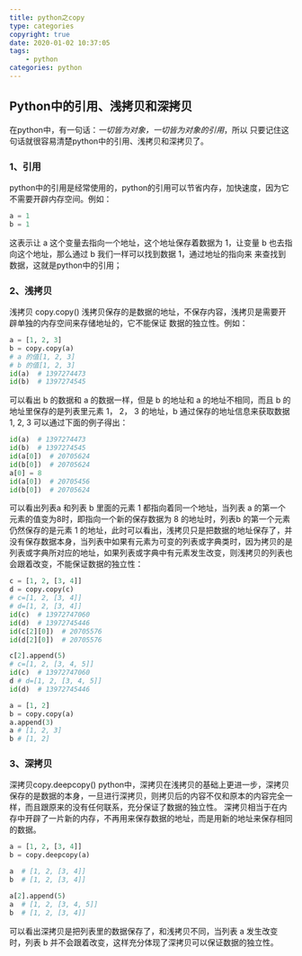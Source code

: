 ```yaml
---
title: python之copy
type: categories
copyright: true
date: 2020-01-02 10:37:05
tags:
    - python
categories: python
---
```


## Python中的引用、浅拷贝和深拷贝
在python中，有一句话：*一切皆为对象，一切皆为对象的引用*，所以
只要记住这句话就很容易清楚python中的引用、浅拷贝和深拷贝了。

### 1、引用
python中的引用是经常使用的，python的引用可以节省内存，加快速度，因为它不需要开辟内存空间。例如：
<!--more-->
```python
a = 1
b = 1
```
这表示让 a 这个变量去指向一个地址，这个地址保存着数据为 1，让变量 b 也去指向这个地址，那么通过 b 我们一样可以找到数据 1，通过地址的指向来
来查找到数据，这就是python中的引用；


### 2、浅拷贝
浅拷贝 copy.copy()
浅拷贝保存的是数据的地址，不保存内容，浅拷贝是需要开辟单独的内存空间来存储地址的，它不能保证
数据的独立性。例如：
```python
a = [1, 2, 3]
b = copy.copy(a)
# a 的值[1, 2, 3]
# b 的值[1, 2, 3]
id(a)  # 1397274473
id(b)  # 1397274545
```
可以看出 b 的数据和 a 的数据一样，但是 b 的地址和 a 的地址不相同，而且 b 的地址里保存的是列表里元素 1， 2， 3 的地址，b 通过保存的地址信息来获取数据1, 2, 3 可以通过下面的例子得出：
```python
id(a)  # 1397274473
id(b)  # 1397274545
id(a[0])  # 20705624
id(b[0])  # 20705624
a[0] = 8
id(a[0])  # 20705456
id(b[0])  # 20705624
```
可以看出列表a 和列表 b 里面的元素 1 都指向着同一个地址，当列表 a 的第一个元素的值变为8时，即指向一个新的保存数据为 8 的地址时，列表b 的第一个元素仍然保存的是元素 1 的地址，此时可以看出，浅拷贝只是把数据的地址保存了，并没有保存数据本身，当列表中如果有元素为可变的列表或字典类时，因为拷贝的是列表或字典所对应的地址，如果列表或字典中有元素发生改变，则浅拷贝的列表也会跟着改变，不能保证数据的独立性：
```python
c = [1, 2, [3, 4]]
d = copy.copy(c)
# c=[1, 2, [3, 4]]
# d=[1, 2, [3, 4]]
id(c)  # 13972747060
id(d)  # 13972745446
id(c[2][0])  # 20705576
id(d[2][0])  # 20705576

c[2].append(5)
# c=[1, 2, [3, 4, 5]]
id(c)  # 13972747060
d # d=[1, 2, [3, 4, 5]]
id(d)  # 13972745446
```
```python
a = [1, 2]
b = copy.copy(a)
a.append(3)
a # [1, 2, 3]
b # [1, 2]
```

### 3、深拷贝
深拷贝copy.deepcopy()
python中，深拷贝在浅拷贝的基础上更进一步，深拷贝保存的是数据的本身，一旦进行深拷贝，则拷贝后的内容不仅和原本的内容完全一样，而且跟原来的没有任何联系，充分保证了数据的独立性。
深拷贝相当于在内存中开辟了一片新的内存，不再用来保存数据的地址，而是用新的地址来保存相同的数据。
```python
a = [1, 2, [3, 4]]
b = copy.deepcopy(a)

a  # [1, 2, [3, 4]]
b  # [1, 2, [3, 4]]

a[2].append(5)
a  # [1, 2, [3, 4, 5]]
b  # [1, 2, [3, 4]]
```
可以看出深拷贝是把列表里的数据保存了，和浅拷贝不同，当列表 a 发生改变时，列表 b 并不会跟着改变，这样充分体现了深拷贝可以保证数据的独立性。
